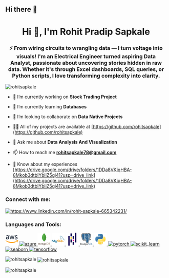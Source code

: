 ## Hi there 👋
<h1 align="center">Hi 👋, I'm Rohit Pradip Sapkale</h1>
<h3 align="center">⚡ From wiring circuits to wrangling data — I turn voltage into visuals! I'm an Electrical Engineer turned aspiring Data Analyst, passionate about uncovering stories hidden in raw data. Whether it's through Excel dashboards, SQL queries, or Python scripts, I love transforming complexity into clarity.</h3>

<p align="left"> <img src="https://komarev.com/ghpvc/?username=rohitsapkale&label=Profile%20views&color=0e75b6&style=flat" alt="rohitsapkale" /> </p>

- 🔭 I’m currently working on **Stock Trading Project**

- 🌱 I’m currently learning **Databases**

- 👯 I’m looking to collaborate on **Data Native Projects**

- 👨‍💻 All of my projects are available at [https://github.com/rohitsapkale](https://github.com/rohitsapkale)

- 💬 Ask me about **Data Analysis And Visualization**

- 📫 How to reach me **rohitsapkale78@gmail.com**

- 📄 Know about my experiences [https://drive.google.com/drive/folders/1DDa8VKiqHBA-8Mkob3dtbIYbliZ5gj41?usp=drive_link](https://drive.google.com/drive/folders/1DDa8VKiqHBA-8Mkob3dtbIYbliZ5gj41?usp=drive_link)

<h3 align="left">Connect with me:</h3>
<p align="left">
<a href="https://linkedin.com/in/https://www.linkedin.com/in/rohit-sapkale-665342231/" target="blank"><img align="center" src="https://raw.githubusercontent.com/rahuldkjain/github-profile-readme-generator/master/src/images/icons/Social/linked-in-alt.svg" alt="https://www.linkedin.com/in/rohit-sapkale-665342231/" height="30" width="40" /></a>
</p>

<h3 align="left">Languages and Tools:</h3>
<p align="left"> <a href="https://aws.amazon.com" target="_blank" rel="noreferrer"> <img src="https://raw.githubusercontent.com/devicons/devicon/master/icons/amazonwebservices/amazonwebservices-original-wordmark.svg" alt="aws" width="40" height="40"/> </a> <a href="https://azure.microsoft.com/en-in/" target="_blank" rel="noreferrer"> <img src="https://www.vectorlogo.zone/logos/microsoft_azure/microsoft_azure-icon.svg" alt="azure" width="40" height="40"/> </a> <a href="https://www.mongodb.com/" target="_blank" rel="noreferrer"> <img src="https://raw.githubusercontent.com/devicons/devicon/master/icons/mongodb/mongodb-original-wordmark.svg" alt="mongodb" width="40" height="40"/> </a> <a href="https://www.mysql.com/" target="_blank" rel="noreferrer"> <img src="https://raw.githubusercontent.com/devicons/devicon/master/icons/mysql/mysql-original-wordmark.svg" alt="mysql" width="40" height="40"/> </a> <a href="https://pandas.pydata.org/" target="_blank" rel="noreferrer"> <img src="https://raw.githubusercontent.com/devicons/devicon/2ae2a900d2f041da66e950e4d48052658d850630/icons/pandas/pandas-original.svg" alt="pandas" width="40" height="40"/> </a> <a href="https://www.postgresql.org" target="_blank" rel="noreferrer"> <img src="https://raw.githubusercontent.com/devicons/devicon/master/icons/postgresql/postgresql-original-wordmark.svg" alt="postgresql" width="40" height="40"/> </a> <a href="https://www.python.org" target="_blank" rel="noreferrer"> <img src="https://raw.githubusercontent.com/devicons/devicon/master/icons/python/python-original.svg" alt="python" width="40" height="40"/> </a> <a href="https://pytorch.org/" target="_blank" rel="noreferrer"> <img src="https://www.vectorlogo.zone/logos/pytorch/pytorch-icon.svg" alt="pytorch" width="40" height="40"/> </a> <a href="https://scikit-learn.org/" target="_blank" rel="noreferrer"> <img src="https://upload.wikimedia.org/wikipedia/commons/0/05/Scikit_learn_logo_small.svg" alt="scikit_learn" width="40" height="40"/> </a> <a href="https://seaborn.pydata.org/" target="_blank" rel="noreferrer"> <img src="https://seaborn.pydata.org/_images/logo-mark-lightbg.svg" alt="seaborn" width="40" height="40"/> </a> <a href="https://www.tensorflow.org" target="_blank" rel="noreferrer"> <img src="https://www.vectorlogo.zone/logos/tensorflow/tensorflow-icon.svg" alt="tensorflow" width="40" height="40"/> </a> </p>

<p><img align="left" src="https://github-readme-stats.vercel.app/api/top-langs?username=rohitsapkale&show_icons=true&locale=en&layout=compact" alt="rohitsapkale" /></p>

<p>&nbsp;<img align="center" src="https://github-readme-stats.vercel.app/api?username=rohitsapkale&show_icons=true&locale=en" alt="rohitsapkale" /></p>

<p><img align="center" src="https://github-readme-streak-stats.herokuapp.com/?user=rohitsapkale&" alt="rohitsapkale" /></p>
